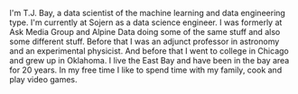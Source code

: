 I'm T.J. Bay, a data scientist of the machine learning and data engineering type. I'm currently at Sojern as a data science engineer. I was formerly at Ask Media Group and Alpine Data doing some of the same stuff and also some different stuff. Before that I was an adjunct professor in astronomy and an experimental physicist. And before that I went to college in Chicago and grew up in Oklahoma. I live the East Bay and have been in the bay area for 20 years. In my free time I like to spend time with my family, cook and play video games.
